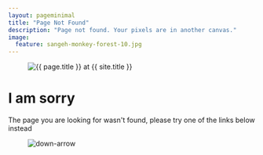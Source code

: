 ```yaml
---
layout: pageminimal
title: "Page Not Found"
description: "Page not found. Your pixels are in another canvas."
image:
  feature: sangeh-monkey-forest-10.jpg
---  
```

<figure>
<img src="{{ site.url }}/images/hmfaysal-404.jpg" alt="{{ page.title }} at {{ site.title }}">
</figure>
<div class="text-center">
<h1>I am sorry</h1>
<p>The page you are looking for wasn't found, please try one of the links below instead</p>
</div>
<figure>
<img src="{{ site.url }}/images/bg-arrow.png" alt="down-arrow">
</figure>